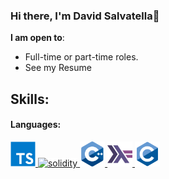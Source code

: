 ### Hi there, I'm David Salvatella👋

 **I am open to**:

- Full-time or part-time roles.
- See my <a href="https://drive.google.com/file/d/1MoOvEb5UOxQM-mkyzO8logSFF1v3VDpq/view?usp=sharing" target="_blank" rel="noreferrer"></a> Resume </a>
  

## Skills:

#### Languages:

<p align="left">
  <a href="https://www.cprogramming.com/" target="_blank" rel="noreferrer"></a>
  <a href="https://developer.mozilla.org/en-US/docs/Web/JavaScript" target="_blank" rel="noreferrer">
    <img src="https://raw.githubusercontent.com/devicons/devicon/master/icons/typescript/typescript-original.svg" alt="typescript" width="40" height="40"/>
  </a>
  <a href="https://reactjs.org/" target="_blank" rel="noreferrer">
    <img src="https://www.svgrepo.com/show/374088/solidity.svg" alt="solidity" width="40" height="40" style="background-color:white"/>
  </a>
  <a href="https://www.iso.org/standard/74528.html" target="_blank" rel="noreferrer">
    <img src="https://raw.githubusercontent.com/devicons/devicon/master/icons/cplusplus/cplusplus-original.svg" alt="c++" width="40" height="40"/>
  </a>
  <a href="https://www.haskell.org" target="_blank" rel="noreferrer">
    <img src="https://raw.githubusercontent.com/devicons/devicon/master/icons/haskell/haskell-original.svg" alt="haskell" width="40" height="40"/>
  </a>
  <a href="https://solidity-es.readthedocs.io/es/latest/" ></a>
  <a href="" target="_blank" rel="noreferrer"></a>
  <img src="https://raw.githubusercontent.com/devicons/devicon/master/icons/c/c-original.svg" alt="c" width="40" height="40"/>
  <a href="https://nextjs.org/" target="_blank" rel="noreferrer"></a>
  </a>
</p>

